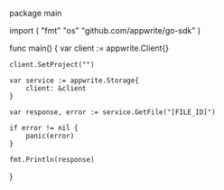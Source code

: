 package main

import (
    "fmt"
    "os"
    "github.com/appwrite/go-sdk"
)

func main() {
    var client := appwrite.Client{}

    client.SetProject("")

    var service := appwrite.Storage{
        client: &client
    }

    var response, error := service.GetFile("[FILE_ID]")

    if error != nil {
        panic(error)
    }

    fmt.Println(response)
}
